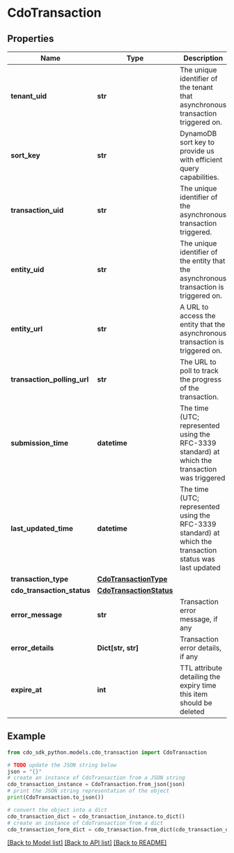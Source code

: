# CdoTransaction


## Properties

Name | Type | Description | Notes
------------ | ------------- | ------------- | -------------
**tenant_uid** | **str** | The unique identifier of the tenant that asynchronous transaction triggered on. | [optional] 
**sort_key** | **str** | DynamoDB sort key to provide us with efficient query capabilities. | [optional] 
**transaction_uid** | **str** | The unique identifier of the asynchronous transaction triggered. | [optional] 
**entity_uid** | **str** | The unique identifier of the entity that the asynchronous transaction is triggered on. | [optional] 
**entity_url** | **str** | A URL to access the entity that the asynchronous transaction is triggered on. | [optional] 
**transaction_polling_url** | **str** | The URL to poll to track the progress of the transaction. | [optional] 
**submission_time** | **datetime** | The time (UTC; represented using the RFC-3339 standard) at which the transaction was triggered | [optional] 
**last_updated_time** | **datetime** | The time (UTC; represented using the RFC-3339 standard) at which the transaction status was last updated | [optional] 
**transaction_type** | [**CdoTransactionType**](CdoTransactionType.md) |  | [optional] 
**cdo_transaction_status** | [**CdoTransactionStatus**](CdoTransactionStatus.md) |  | [optional] 
**error_message** | **str** | Transaction error message, if any | [optional] 
**error_details** | **Dict[str, str]** | Transaction error details, if any | [optional] 
**expire_at** | **int** | TTL attribute detailing the expiry time this item should be deleted | [optional] 

## Example

```python
from cdo_sdk_python.models.cdo_transaction import CdoTransaction

# TODO update the JSON string below
json = "{}"
# create an instance of CdoTransaction from a JSON string
cdo_transaction_instance = CdoTransaction.from_json(json)
# print the JSON string representation of the object
print(CdoTransaction.to_json())

# convert the object into a dict
cdo_transaction_dict = cdo_transaction_instance.to_dict()
# create an instance of CdoTransaction from a dict
cdo_transaction_form_dict = cdo_transaction.from_dict(cdo_transaction_dict)
```
[[Back to Model list]](../README.md#documentation-for-models) [[Back to API list]](../README.md#documentation-for-api-endpoints) [[Back to README]](../README.md)


